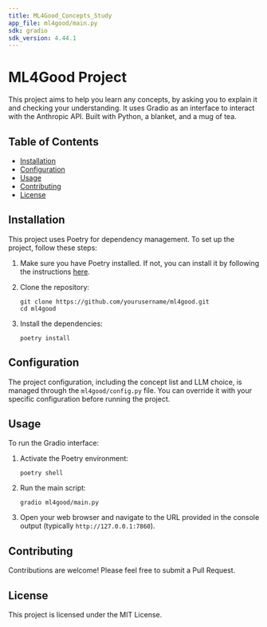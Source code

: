 ```yaml
---
title: ML4Good_Concepts_Study
app_file: ml4good/main.py
sdk: gradio
sdk_version: 4.44.1
---
```

# ML4Good Project

This project aims to help you learn any concepts, by asking you to explain it and checking your understanding. It uses Gradio as an interface to interact with the Anthropic API. Built with Python, a blanket, and a mug of tea.

## Table of Contents
- [Installation](#installation)
- [Configuration](#configuration)
- [Usage](#usage)
- [Contributing](#contributing)
- [License](#license)

## Installation

This project uses Poetry for dependency management. To set up the project, follow these steps:

1. Make sure you have Poetry installed. If not, you can install it by following the instructions [here](https://python-poetry.org/docs/#installation).

2. Clone the repository:
   ```
   git clone https://github.com/yourusername/ml4good.git
   cd ml4good
   ```

3. Install the dependencies:
   ```
   poetry install
   ```

## Configuration

The project configuration, including the concept list and LLM choice, is managed through the `ml4good/config.py` file. You can override it with your specific configuration before running the project.

## Usage

To run the Gradio interface:

1. Activate the Poetry environment:
   ```
   poetry shell
   ```

2. Run the main script:
   ```
   gradio ml4good/main.py
   ```

3. Open your web browser and navigate to the URL provided in the console output (typically `http://127.0.0.1:7860`).

## Contributing

Contributions are welcome! Please feel free to submit a Pull Request.

## License

This project is licensed under the MIT License.